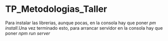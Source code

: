 # TP_Metodologias_Taller

Para  instalar las librerias, aunque pocas, en la consola hay que poner _pm install_.Una vez terminado esto, para arrancar servidor en la consola hay que poner _npm run server_
